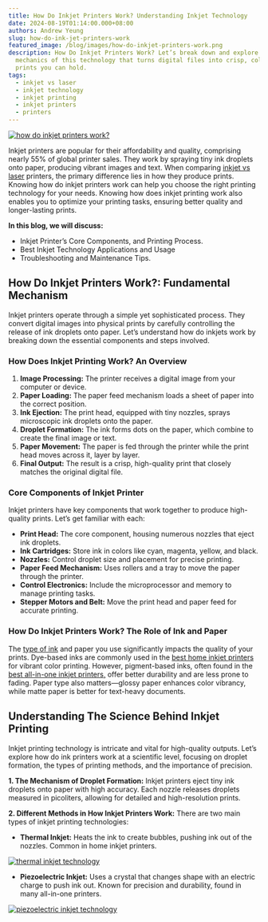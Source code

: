 ```yaml
---
title: How Do Inkjet Printers Work? Understanding Inkjet Technology
date: 2024-08-19T01:14:00.000+08:00
authors: Andrew Yeung
slug: how-do-ink-jet-printers-work
featured_image: /blog/images/how-do-inkjet-printers-work.png
description: How Do Inkjet Printers Work? Let’s break down and explore the
  mechanics of this technology that turns digital files into crisp, colorful
  prints you can hold.
tags:
  - inkjet vs laser
  - inkjet technology
  - inkjet printing
  - inkjet printers
  - printers
---
```

[![how do inkjet printers work?](/blog/images/how-do-inkjet-printers-work.png "How Do Inkjet Printers Work?")](/blog/images/how-do-inkjet-printers-work.png)

Inkjet printers are popular for their affordability and quality, comprising nearly 55% of global printer sales. They work by spraying tiny ink droplets onto paper, producing vibrant images and text. When comparing [inkjet vs laser](https://www.compandsave.com/blog/posts/inkjet-vs-laser-printer.html) printers, the primary difference lies in how they produce prints. Knowing how do inkjet printers work can help you choose the right printing technology for your needs. Knowing how does inkjet printing work also enables you to optimize your printing tasks, ensuring better quality and longer-lasting prints.

**In this blog, we will discuss:**

* Inkjet Printer’s Core Components, and Printing Process.
* Best Inkjet Technology Applications and Usage
* Troubleshooting and Maintenance Tips.

## How Do Inkjet Printers Work?: Fundamental Mechanism

Inkjet printers operate through a simple yet sophisticated process. They convert digital images into physical prints by carefully controlling the release of ink droplets onto paper. Let’s understand how do inkjets work by breaking down the essential components and steps involved.

### How Does Inkjet Printing Work? An Overview

1. **Image Processing:** The printer receives a digital image from your computer or device.
2. **Paper Loading:** The paper feed mechanism loads a sheet of paper into the correct position.
3. **Ink Ejection:** The print head, equipped with tiny nozzles, sprays microscopic ink droplets onto the paper.
4. **Droplet Formation:** The ink forms dots on the paper, which combine to create the final image or text.
5. **Paper Movement:** The paper is fed through the printer while the print head moves across it, layer by layer.
6. **Final Output:** The result is a crisp, high-quality print that closely matches the original digital file.

### Core Components of Inkjet Printer

Inkjet printers have key components that work together to produce high-quality prints. Let’s get familiar with each:

* **Print Head:** The core component, housing numerous nozzles that eject ink droplets.
* **Ink Cartridges:** Store ink in colors like cyan, magenta, yellow, and black.
* **Nozzles:** Control droplet size and placement for precise printing.
* **Paper Feed Mechanism:** Uses rollers and a tray to move the paper through the printer.
* **Control Electronics:** Include the microprocessor and memory to manage printing tasks.
* **Stepper Motors and Belt:** Move the print head and paper feed for accurate printing.

### How Do Inkjet Printers Work? The Role of Ink and Paper

The [type of ink](https://www.compandsave.com/blog/posts/different-types-of-ink-for-printers-guide-2024-compandsave.html) and paper you use significantly impacts the quality of your prints. Dye-based inks are commonly used in the [best home inkjet printers](https://www.compandsave.com/blog/posts/the-5-best-home-inkjet-printers-of-2024.html) for vibrant color printing. However, pigment-based inks, often found in the [best all-in-one inkjet printers,](https://www.compandsave.com/blog/posts/the-best-all-in-one-inkjet-printers-for-efficient-printing-top-6-picks.html) offer better durability and are less prone to fading. Paper type also matters—glossy paper enhances color vibrancy, while matte paper is better for text-heavy documents.

## Understanding The Science Behind Inkjet Printing

Inkjet printing technology is intricate and vital for high-quality outputs. Let’s explore how do ink printers work at a scientific level, focusing on droplet formation, the types of printing methods, and the importance of precision.

**1. The Mechanism of Droplet Formation:** Inkjet printers eject tiny ink droplets onto paper with high accuracy. Each nozzle releases droplets measured in picoliters, allowing for detailed and high-resolution prints.

**2. Different Methods in How Inkjet Printers Work:** There are two main types of inkjet printing technologies:

* **Thermal Inkjet:** Heats the ink to create bubbles, pushing ink out of the nozzles. Common in home inkjet printers.

[![thermal inkjet technology](https://www.imaging.org/images/IST_Images/Resources_Tutorials/inkjet_printer_fig1.gif "Thermal Inkjet Technology")](https://www.imaging.org/images/IST_Images/Resources_Tutorials/inkjet_printer_fig1.gif)

* **Piezoelectric Inkjet:** Uses a crystal that changes shape with an electric charge to push ink out. Known for precision and durability, found in many all-in-one printers.

[![piezoelectric inkjet technology](https://www.imaging.org/images/IST_Images/Resources_Tutorials/inkjet_printer_fig2.gif "Piezoelectric Inkjet Technology")](https://www.imaging.org/images/IST_Images/Resources_Tutorials/inkjet_printer_fig2.gif)
